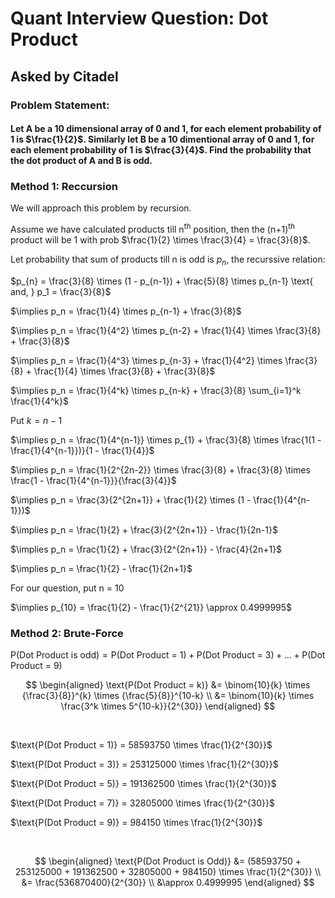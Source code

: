 # Quant Interview Question: Dot Product

## Asked by Citadel

### Problem Statement:

#### Let A be a 10 dimensional array of 0 and 1, for each element probability of 1 is $\frac{1}{2}$. Similarly let B be a 10 dimentional array of 0 and 1, for each element probability of 1 is $\frac{3}{4}$. Find the probability that the dot product of A and B is odd.

### Method 1: Reccursion

We will approach this problem by recursion.

Assume we have calculated products till n<sup>th</sup> position, then the (n+1)<sup>th</sup> product will be 1 with prob $\frac{1}{2} \times \frac{3}{4} = \frac{3}{8}$.

Let probability that sum of products till n is odd is $p_n$, the recurssive relation: 

$p_{n} = \frac{3}{8} \times (1 - p_{n-1}) + \frac{5}{8} \times p_{n-1} \text{ and, } p_1 = \frac{3}{8}$

$\implies  p_n = \frac{1}{4} \times p_{n-1} + \frac{3}{8}$

$\implies p_n = \frac{1}{4^2} \times p_{n-2} + \frac{1}{4} \times \frac{3}{8} + \frac{3}{8}$

$\implies p_n = \frac{1}{4^3} \times p_{n-3} + \frac{1}{4^2} \times \frac{3}{8} + \frac{1}{4} \times \frac{3}{8} + \frac{3}{8}$

$\implies p_n = \frac{1}{4^k} \times p_{n-k} + \frac{3}{8} \sum_{i=1}^k \frac{1}{4^k}$

Put $k=n-1$

$\implies p_n = \frac{1}{4^{n-1}} \times p_{1} + \frac{3}{8} \times \frac{1(1 - \frac{1}{4^{n-1}})}{1 - \frac{1}{4}}$

$\implies p_n = \frac{1}{2^{2n-2}} \times \frac{3}{8} + \frac{3}{8} \times \frac{1 - \frac{1}{4^{n-1}}}{\frac{3}{4}}$

$\implies p_n = \frac{3}{2^{2n+1}} + \frac{1}{2} \times (1 - \frac{1}{4^{n-1}})$

$\implies p_n = \frac{1}{2} + \frac{3}{2^{2n+1}} - \frac{1}{2n-1}$

$\implies p_n = \frac{1}{2} + \frac{3}{2^{2n+1}} - \frac{4}{2n+1}$

$\implies p_n = \frac{1}{2} - \frac{1}{2n+1}$

For our question, put n = 10

$\implies p_{10} = \frac{1}{2} - \frac{1}{2^{21}} \approx 0.4999995$

### Method 2: Brute-Force

$\text{P(Dot Product is odd)} = \text{P(Dot Product = 1)}+\text{P(Dot Product = 3)}+\dots+\text{P(Dot Product = 9)}$

$$
\begin{aligned}
\text{P(Dot Product = k)} &= \binom{10}{k} \times {\frac{3}{8}}^{k} \times {\frac{5}{8}}^{10-k} \\
&= \binom{10}{k} \times \frac{3^k \times 5^{10-k}}{2^{30}}
\end{aligned}
$$

<br>

$\text{P(Dot Product = 1)} = 58593750 \times \frac{1}{2^{30}}$

$\text{P(Dot Product = 3)} = 253125000 \times \frac{1}{2^{30}}$

$\text{P(Dot Product = 5)} = 191362500 \times \frac{1}{2^{30}}$

$\text{P(Dot Product = 7)} = 32805000 \times \frac{1}{2^{30}}$

$\text{P(Dot Product = 9)} = 984150 \times \frac{1}{2^{30}}$  

<br>

$$
\begin{aligned}
\text{P(Dot Product is Odd)} 
&= (58593750 + 253125000 + 191362500 + 32805000 + 984150) \times \frac{1}{2^{30}} \\
&= \frac{536870400}{2^{30}} \\
&\approx 0.4999995
\end{aligned}
$$


